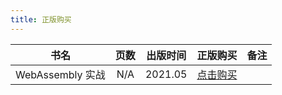 ```yaml
---
title: 正版购买
---
```


|       书名       | 页数 | 出版时间 |                       正版购买                        | 备注 |
| :--------------: | :--: | :------: | :---------------------------------------------------: | :--: |
| WebAssembly 实战 | N/A  | 2021.05  | [点击购买](http://product.dangdang.com/29237565.html) |      |
